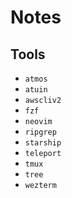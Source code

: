 # Notes

## Tools

- `atmos`
- `atuin`
- `awscliv2`
- `fzf`
- `neovim`
- `ripgrep`
- `starship`
- `teleport`
- `tmux`
- `tree`
- `wezterm` 
